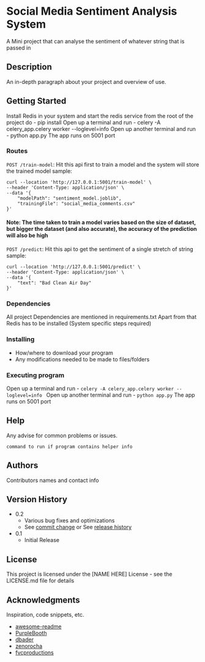 # Social Media Sentiment Analysis System

A Mini project that can analyse the sentiment of whatever string that is passed in

## Description

An in-depth paragraph about your project and overview of use.

## Getting Started
Install Redis in your system and start the redis service
from the root of the project do - pip install
Open up a terminal and run - celery -A celery_app.celery worker --loglevel=info 
Open up another terminal and run - python app.py
The app runs on 5001 port
### Routes
```POST /train-model```: Hit this api first to train a model and the system will store the trained model
sample: 
```
curl --location 'http://127.0.0.1:5001/train-model' \
--header 'Content-Type: application/json' \
--data '{
    "modelPath": "sentiment_model.joblib",
    "trainingFile": "social_media_comments.csv"
}'
```
#### Note: The time taken to train a model varies based on the size of dataset, but bigger the dataset (and also accurate), the accuracy of the prediction will also be high

```POST /predict```: Hit this api to get the sentiment of a single stretch of string
sample:
```
curl --location 'http://127.0.0.1:5001/predict' \
--header 'Content-Type: application/json' \
--data '{
    "text": "Bad Clean Air Day"
}'
```
### Dependencies
All project Dependencies are mentioned in requirements.txt
Apart from that Redis has to be installed (System specific steps required)

### Installing

* How/where to download your program
* Any modifications needed to be made to files/folders

### Executing program

Open up a terminal and run - ```celery -A celery_app.celery worker --loglevel=info ```
Open up another terminal and run - ```python app.py```
The app runs on 5001 port

## Help

Any advise for common problems or issues.
```
command to run if program contains helper info
```

## Authors

Contributors names and contact info

## Version History

* 0.2
    * Various bug fixes and optimizations
    * See [commit change]() or See [release history]()
* 0.1
    * Initial Release

## License

This project is licensed under the [NAME HERE] License - see the LICENSE.md file for details

## Acknowledgments

Inspiration, code snippets, etc.
* [awesome-readme](https://github.com/matiassingers/awesome-readme)
* [PurpleBooth](https://gist.github.com/PurpleBooth/109311bb0361f32d87a2)
* [dbader](https://github.com/dbader/readme-template)
* [zenorocha](https://gist.github.com/zenorocha/4526327)
* [fvcproductions](https://gist.github.com/fvcproductions/1bfc2d4aecb01a834b46)
